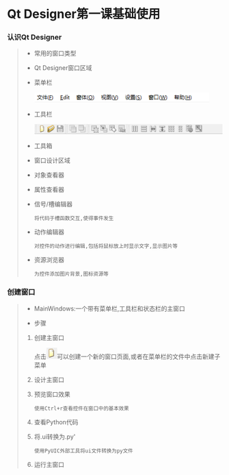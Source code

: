 # Qt Designer第一课基础使用

### 认识Qt Designer

>- 常用的窗口类型
>
>- Qt Designer窗口区域
>
>  - 菜单栏
>
>    ![image-20230506084310619](image-20230506084310619.png)
>
>  - 工具栏
>
>    ![image-20230506084339877](image-20230506084339877.png)
>
>  - 工具箱
>
>  - 窗口设计区域
>
>  - 对象查看器
>
>  - 属性查看器
>
>  - 信号/槽编辑器
>
>    `将代码于槽函数交互,使得事件发生`
>
>  - 动作编辑器
>
>    `对控件的动作进行编辑,包括将鼠标放上时显示文字,显示图片等`
>
>  - 资源浏览器
>
>    `为控件添加图片背景,图标资源等`

### 创建窗口

>- MainWindows:一个带有菜单栏,工具栏和状态栏的主窗口
>
>- 步骤
>
>  1. 创建主窗口
>
>     点击![image-20230506084422367](image-20230506084422367.png)可以创建一个新的窗口页面,或者在菜单栏的文件中点击新建子菜单
>
>  2. 设计主窗口
>
>  3. 预览窗口效果
>
>     `使用Ctrl+r查看控件在窗口中的基本效果`
>
>  4. 查看Python代码
>
>  5. 将.ui转换为.py'
>
>     `使用PyUIC外部工具将ui文件转换为py文件`
>
>  6. 运行主窗口

